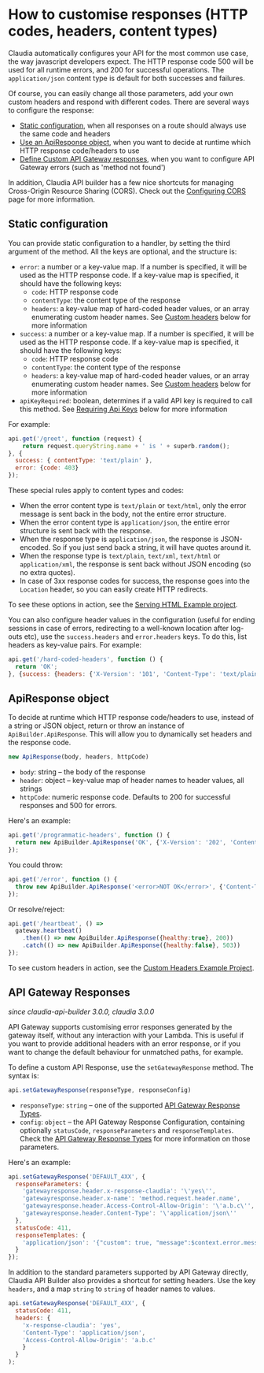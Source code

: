 # How to customise responses (HTTP codes, headers, content types)

Claudia automatically configures your API for the most common use case, the way javascript developers expect. The HTTP response code 500 will be used for all runtime errors, and 200 for successful operations. The `application/json` content type is default for both successes and failures. 

Of course, you can easily change all those parameters, add your own custom headers and respond with different codes. There are several ways to configure the response:

* [Static configuration](#static-configuration), when all responses on a route should always use the same code and headers
* [Use an ApiResponse object](#apiresponse-object), when you want to decide at runtime which HTTP response code/headers to use
* [Define Custom API Gateway responses](#api-gateway-responses), when you want to configure API Gateway errors (such as 'method not found')

In addition, Claudia API builder has a few nice shortcuts for managing Cross-Origin Resource Sharing (CORS). Check out the [Configuring CORS](cors.md) page for more information.

## Static configuration

You can provide static configuration to a handler, by setting the third argument of the method. All the keys are optional, and the structure is:

* `error`: a number or a key-value map. If a number is specified, it will be used as the HTTP response code. If a key-value map is specified, it should have the following keys:
  * `code`: HTTP response code
  * `contentType`: the content type of the response
  * `headers`: a key-value map of hard-coded header values, or an array enumerating custom header names. See [Custom headers](#custom-headers) below for more information
* `success`: a number or a key-value map. If a number is specified, it will be used as the HTTP response code. If a key-value map is specified, it should have the following keys:
  * `code`: HTTP response code
  * `contentType`: the content type of the response
  * `headers`: a key-value map of hard-coded header values, or an array enumerating custom header names. See [Custom headers](#custom-headers) below for more information
* `apiKeyRequired`: boolean, determines if a valid API key is required to call this method. See [Requiring Api Keys](#requiring-api-keys) below for more information

For example:

```javascript
api.get('/greet', function (request) {
	return request.queryString.name + ' is ' + superb.random();
}, {
  success: { contentType: 'text/plain' }, 
  error: {code: 403}
});

```

These special rules apply to content types and codes:

  * When the error content type is `text/plain` or `text/html`, only the error message is sent back in the body, not the entire error structure.
  * When the error content type is `application/json`, the entire error structure is sent back with the response.
  * When the response type is `application/json`, the response is JSON-encoded. So if you just send back a string, it will have quotes around it.
  * When the response type is `text/plain`, `text/xml`, `text/html` or `application/xml`, the response is sent back without JSON encoding (so no extra quotes). 
  * In case of 3xx response codes for success, the response goes into the `Location` header, so you can easily create HTTP redirects.

To see these options in action, see the  [Serving HTML Example project](https://github.com/claudiajs/example-projects/tree/master/web-serving-html).

You can also configure header values in the configuration (useful for ending sessions in case of errors, redirecting to a well-known location after log-outs etc),  use the `success.headers` and `error.headers` keys. To do this, list headers as key-value pairs. For example: 

  ```javascript
  api.get('/hard-coded-headers', function () {
  	return 'OK';
  }, {success: {headers: {'X-Version': '101', 'Content-Type': 'text/plain'}}});
  ```

## ApiResponse object

To decide at runtime which HTTP response code/headers to use, instead of a string or JSON object, return or throw an instance of `ApiBuilder.ApiResponse`. This will allow you to dynamically set headers and the response code. 

```javascript
new ApiResponse(body, headers, httpCode)
```

* `body`: string &ndash; the body of the response
* `header`: object &ndash; key-value map of header names to header values, all strings
* `httpCode`: numeric response code. Defaults to 200 for successful responses and 500 for errors.

Here's an example:
```javascript
api.get('/programmatic-headers', function () {
  return new ApiBuilder.ApiResponse('OK', {'X-Version': '202', 'Content-Type': 'text/plain'}, 204);
});
```

You could throw:
```javascript
api.get('/error', function () {
  throw new ApiBuilder.ApiResponse('<error>NOT OK</error>', {'Content-Type': 'text/xml'}, 500);
});
```

Or resolve/reject:
```javascript
api.get('/heartbeat', () =>
  gateway.heartbeat()
    .then(() => new ApiBuilder.ApiResponse({healthy:true}, 200))
    .catch(() => new ApiBuilder.ApiResponse({healthy:false}, 503))
});
```

To see custom headers in action, see the [Custom Headers Example Project](https://github.com/claudiajs/example-projects/blob/master/web-api-custom-headers/web.js).

## API Gateway Responses

_since claudia-api-builder 3.0.0, claudia 3.0.0_

API Gateway supports customising error responses generated by the gateway itself, without any interaction with your Lambda. This is useful if you want to provide additional headers with an error response, or if you want to change the default behaviour for unmatched paths, for example.

To define a custom API Response, use the `setGatewayResponse` method. The syntax is:

```javascript
api.setGatewayResponse(responseType, responseConfig)
```

* `responseType`: `string` &ndash; one of the supported [API Gateway Response Types](http://docs.aws.amazon.com/apigateway/api-reference/resource/gateway-response/).
* `config`: `object` &ndash; the API Gateway Response Configuration, containing optionally `statusCode`, `responseParameters` and `responseTemplates`. Check the [API Gateway Response Types](http://docs.aws.amazon.com/apigateway/api-reference/resource/gateway-response/) for more information on those parameters.


Here's an example:

```javascript
api.setGatewayResponse('DEFAULT_4XX', {
  responseParameters: {
    'gatewayresponse.header.x-response-claudia': '\'yes\'',
    'gatewayresponse.header.x-name': 'method.request.header.name',
    'gatewayresponse.header.Access-Control-Allow-Origin': '\'a.b.c\'',
    'gatewayresponse.header.Content-Type': '\'application/json\''
  },
  statusCode: 411,
  responseTemplates: {
    'application/json': '{"custom": true, "message":$context.error.messageString}'
  }
});
```

In addition to the standard parameters supported by API Gateway directly, Claudia API Builder also provides a shortcut for setting headers. Use the key `headers`, and a map `string` to `string` of header names to values.


```javascript
api.setGatewayResponse('DEFAULT_4XX', {
  statusCode: 411,
  headers: {
    'x-response-claudia': 'yes',
    'Content-Type': 'application/json',
    'Access-Control-Allow-Origin': 'a.b.c'
    }
  }
);

```

